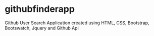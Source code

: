 # githubfinderapp

Github User Search Application created using HTML, CSS, Bootstrap, Bootswatch, Jquery and Github Api
